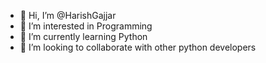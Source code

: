 - 👋 Hi, I’m @HarishGajjar
- 👀 I’m interested in Programming
- 🌱 I’m currently learning Python
- 💞️ I’m looking to collaborate with other python developers


<!---
HarishGajjar/HarishGajjar is a ✨ special ✨ repository because its `README.md` (this file) appears on your GitHub profile.
You can click the Preview link to take a look at your changes.
--->
